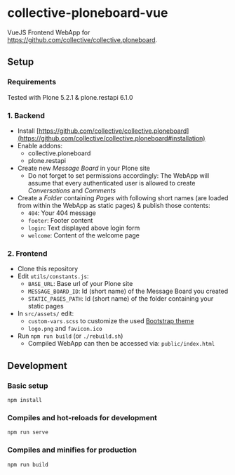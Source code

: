 
# collective-ploneboard-vue

VueJS Frontend WebApp for https://github.com/collective/collective.ploneboard.

## Setup

### Requirements

Tested with Plone 5.2.1 & plone.restapi 6.1.0

### 1. Backend


* Install [https://github.com/collective/collective.ploneboard](https://github.com/collective/collective.ploneboard#installation)
* Enable addons:
	* collective.ploneboard
	* plone.restapi
* Create new *Message Board* in your Plone site
	* Do not forget to set permissions accordingly: The WebApp will assume that every authenticated user is allowed to create *Conversations* and *Comments*
* Create a *Folder* containing *Pages* with following short names (are loaded from within the WebApp as static pages) & publish those contents:
	* `404`: Your 404 message
	* `footer`: Footer content
	* `login`: Text displayed above login form
	* `welcome`: Content of the welcome page

### 2. Frontend

* Clone this repository
* Edit `utils/constants.js`:
	* `BASE_URL`: Base url of your Plone site
	* `MESSAGE_BOARD_ID`: Id (short name) of the Message Board you created
	* `STATIC_PAGES_PATH`: Id (short name) of the folder containing your static pages
* In `src/assets/` edit:
	* `custom-vars.scss` to customize the used [Bootstrap theme](https://bootstrap-vue.js.org/docs/reference/theming/)
	* `logo.png` and `favicon.ico`
* Run  `npm run build` (or `./rebuild.sh`)
	* Compiled WebApp can then be accessed via: `public/index.html`

## Development

### Basic setup
```
npm install
```

### Compiles and hot-reloads for development
```
npm run serve
```

### Compiles and minifies for production
```
npm run build
```
